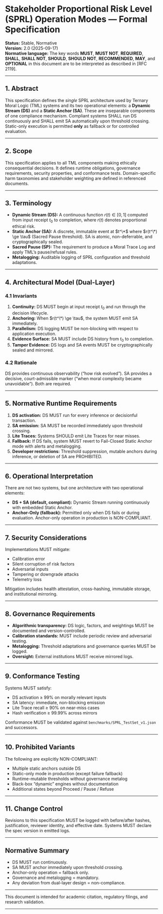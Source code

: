 # Stakeholder Proportional Risk Level (SPRL) Operation Modes — Formal Specification

**Status:** Stable, Normative   
**Version:** 2.0 (2025-09-17)   
**Normative language:** The key words **MUST**, **MUST NOT**, **REQUIRED**, **SHALL**, **SHALL NOT**, **SHOULD**, **SHOULD NOT**, **RECOMMENDED**, **MAY**, and **OPTIONAL** in this document are to be interpreted as described in \[RFC 2119].

---

## 1. Abstract

This specification defines the *single* SPRL architecture used by Ternary Moral Logic (TML) systems and its two operational elements: a **Dynamic Stream (DS)** and a **Static Anchor (SA)**. These are inseparable components of one compliance mechanism. Compliant systems SHALL run DS continuously and SHALL emit SA automatically upon threshold crossing. Static-only execution is permitted **only** as fallback or for controlled evaluation.

---

## 2. Scope

This specification applies to all TML components making ethically consequential decisions. It defines runtime obligations, governance requirements, security properties, and conformance tests. Domain-specific harm taxonomies and stakeholder weighting are defined in referenced documents.

---

## 3. Terminology

* **Dynamic Stream (DS):** A continuous function $r(t) \in [0,1]$ computed from input receipt $t_0$ to completion, where $r(t)$ denotes proportional ethical risk.
* **Static Anchor (SA):** A discrete, immutable event at $t^\*$ where $r(t^\*) \ge \tau$ (Sacred Pause threshold). SA is atomic, non-deferrable, and cryptographically sealed.
* **Sacred Pause (SP):** The requirement to produce a Moral Trace Log and apply TML’s pause/refusal rules.
* **Metalogging:** Auditable logging of SPRL configuration and threshold adaptations.

---

## 4. Architectural Model (Dual-Layer)

### 4.1 Invariants

1. **Continuity:** DS MUST begin at input receipt $t_0$ and run through the decision lifecycle.
2. **Anchoring:** When $r(t^\*) \ge \tau$, the system MUST emit SA immediately.
3. **Parallelism:** DS logging MUST be non-blocking with respect to application execution.
4. **Evidence Surface:** SA MUST include DS history from $t_0$ to completion.
5. **Tamper Evidence:** DS logs and SA events MUST be cryptographically sealed and mirrored.

### 4.2 Rationale

DS provides continuous observability (“how risk evolved”). SA provides a decisive, court-admissible marker (“when moral complexity became unavoidable”). Both are required.

---

## 5. Normative Runtime Requirements

1. **DS activation:** DS MUST run for every inference or decisionful transaction.
2. **SA emission:** SA MUST be recorded immediately upon threshold crossing.
3. **Lite Traces:** Systems SHOULD emit Lite Traces for near misses.
4. **Fallback:** If DS fails, system MUST revert to Fail-Closed Static Anchor mode with alerts and metalogging.
5. **Developer restrictions:** Threshold suppression, mutable anchors during inference, or deletion of SA are PROHIBITED.

---

## 6. Operational Interpretation

There are not two systems, but one architecture with two operational elements:

* **DS + SA (default, compliant):** Dynamic Stream running continuously with embedded Static Anchor.
* **Anchor-Only (fallback):** Permitted only when DS fails or during evaluation. Anchor-only operation in production is NON-COMPLIANT.

---

## 7. Security Considerations

Implementations MUST mitigate:

* Calibration error
* Silent corruption of risk factors
* Adversarial inputs
* Tampering or downgrade attacks
* Telemetry loss

Mitigation includes health attestation, cross-hashing, immutable storage, and institutional mirroring.

---

## 8. Governance Requirements

* **Algorithmic transparency:** DS logic, factors, and weightings MUST be documented and version-controlled.
* **Calibration standards:** MUST include periodic review and adversarial testing.
* **Metalogging:** Threshold adaptations and governance queries MUST be logged.
* **Oversight:** External institutions MUST receive mirrored logs.

---

## 9. Conformance Testing

Systems MUST satisfy:

* DS activation ≥ 99% on morally relevant inputs
* SA latency: immediate, non-blocking emission
* Lite Trace recall ≥ 90% on near-miss cases
* Hash verification ≥ 99.99% across mirrors

Conformance MUST be validated against `benchmarks/SPRL_TestSet_v1.json` and successors.

---

## 10. Prohibited Variants

The following are explicitly NON-COMPLIANT:

* Multiple static anchors outside DS
* Static-only mode in production (except failure fallback)
* Runtime-mutable thresholds without governance metalog
* Black-box “dynamic” engines without documentation
* Additional states beyond Proceed / Pause / Refuse

---

## 11. Change Control

Revisions to this specification MUST be logged with before/after hashes, justification, reviewer identity, and effective date. Systems MUST declare the spec version in emitted logs.

---

## Normative Summary

* DS MUST run continuously.
* SA MUST anchor immediately upon threshold crossing.
* Anchor-only operation = fallback only.
* Governance and metalogging = mandatory.
* Any deviation from dual-layer design = non-compliance.

---

This document is intended for academic citation, regulatory filings, and research validation.

---
